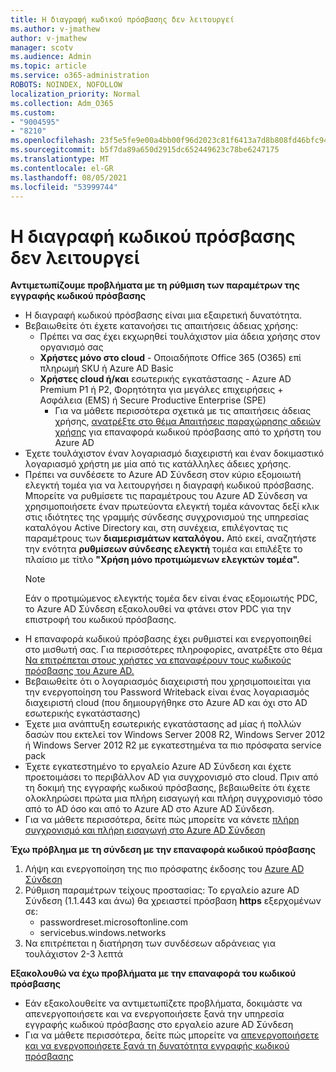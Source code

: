 ```yaml
---
title: Η διαγραφή κωδικού πρόσβασης δεν λειτουργεί
ms.author: v-jmathew
author: v-jmathew
manager: scotv
ms.audience: Admin
ms.topic: article
ms.service: o365-administration
ROBOTS: NOINDEX, NOFOLLOW
localization_priority: Normal
ms.collection: Adm_O365
ms.custom:
- "9004595"
- "8210"
ms.openlocfilehash: 23f5e5fe9e00a4bb00f96d2023c81f6413a7d8b808fd46bfc94483944bb898dc
ms.sourcegitcommit: b5f7da89a650d2915dc652449623c78be6247175
ms.translationtype: MT
ms.contentlocale: el-GR
ms.lasthandoff: 08/05/2021
ms.locfileid: "53999744"
---
```

# <a name="password-writeback-is-not-working"></a>Η διαγραφή κωδικού πρόσβασης δεν λειτουργεί

**Αντιμετωπίζουμε προβλήματα με τη ρύθμιση των παραμέτρων της εγγραφής κωδικού πρόσβασης**

- Η διαγραφή κωδικού πρόσβασης είναι μια εξαιρετική δυνατότητα.
- Βεβαιωθείτε ότι έχετε κατανοήσει τις απαιτήσεις άδειας χρήσης:
  - Πρέπει να σας έχει εκχωρηθεί τουλάχιστον μία άδεια χρήσης στον οργανισμό σας
  - **Χρήστες μόνο στο cloud** - Οποιαδήποτε Office 365 (O365) επί πληρωμή SKU ή Azure AD Basic
  - **Χρήστες cloud ή/και** εσωτερικής εγκατάστασης - Azure AD Premium P1 ή P2, Φορητότητα για μεγάλες επιχειρήσεις + Ασφάλεια (EMS) ή Secure Productive Enterprise (SPE)
    - Για να μάθετε περισσότερα σχετικά με τις απαιτήσεις άδειας χρήσης, [ανατρέξτε στο θέμα Απαιτήσεις παραχώρησης αδειών χρήσης](https://docs.microsoft.com/azure/active-directory/active-directory-passwords-licensing) για επαναφορά κωδικού πρόσβασης από το χρήστη του Azure AD
- Έχετε τουλάχιστον έναν λογαριασμό διαχειριστή και έναν δοκιμαστικό λογαριασμό χρήστη με μία από τις κατάλληλες άδειες χρήσης.
- Πρέπει να συνδέσετε το Azure AD Σύνδεση στον κύριο εξομοιωτή ελεγκτή τομέα για να λειτουργήσει η διαγραφή κωδικού πρόσβασης. Μπορείτε να ρυθμίσετε τις παραμέτρους του Azure AD Σύνδεση να  χρησιμοποιήσετε έναν πρωτεύοντα ελεγκτή τομέα κάνοντας δεξί κλικ στις ιδιότητες της γραμμής σύνδεσης συγχρονισμού της υπηρεσίας καταλόγου Active Directory και, στη συνέχεια, επιλέγοντας τις παραμέτρους των **διαμερισμάτων καταλόγου.** Από εκεί, αναζητήστε την ενότητα **ρυθμίσεων σύνδεσης ελεγκτή** τομέα και επιλέξτε το πλαίσιο με τίτλο **"Χρήση μόνο προτιμώμενων ελεγκτών τομέα".**
  > [!NOTE]
  > Εάν ο προτιμώμενος ελεγκτής τομέα δεν είναι ένας εξομοιωτής PDC, το Azure AD Σύνδεση εξακολουθεί να φτάνει στον PDC για την επιστροφή του κωδικού πρόσβασης.
- Η επαναφορά κωδικού πρόσβασης έχει ρυθμιστεί και ενεργοποιηθεί στο μισθωτή σας. Για περισσότερες πληροφορίες, ανατρέξτε στο θέμα [Να επιτρέπεται στους χρήστες να επαναφέρουν τους κωδικούς πρόσβασης του Azure AD.](https://docs.microsoft.com/azure/active-directory/active-directory-passwords-getting-started)
- Βεβαιωθείτε ότι ο λογαριασμός διαχειριστή που χρησιμοποιείται για την ενεργοποίηση του Password Writeback είναι ένας λογαριασμός διαχειριστή cloud (που δημιουργήθηκε στο Azure AD και όχι στο AD εσωτερικής εγκατάστασης)
- Έχετε μια ανάπτυξη εσωτερικής εγκατάστασης ad μίας ή πολλών δασών που εκτελεί τον Windows Server 2008 R2, Windows Server 2012 ή Windows Server 2012 R2 με εγκατεστημένα τα πιο πρόσφατα service pack
- Έχετε εγκατεστημένο το εργαλείο Azure AD Σύνδεση και έχετε προετοιμάσει το περιβάλλον AD για συγχρονισμό στο cloud. Πριν από τη δοκιμή της εγγραφής κωδικού πρόσβασης, βεβαιωθείτε ότι έχετε ολοκληρώσει πρώτα μια πλήρη εισαγωγή και πλήρη συγχρονισμό τόσο από το AD όσο και από το Azure AD στο Azure AD Σύνδεση.
- Για να μάθετε περισσότερα, δείτε πώς μπορείτε να κάνετε [πλήρη συγχρονισμό και πλήρη εισαγωγή στο Azure AD Σύνδεση](https://docs.microsoft.com/azure/active-directory/connect/active-directory-aadconnectsync-operations)

**Έχω πρόβλημα με τη σύνδεση με την επαναφορά κωδικού πρόσβασης**

1. Λήψη και ενεργοποίηση της πιο πρόσφατης έκδοσης του [Azure AD Σύνδεση](https://www.microsoft.com/download/details.aspx?id=47594)
2. Ρύθμιση παραμέτρων τείχους προστασίας: Το εργαλείο azure AD Σύνδεση (1.1.443 και άνω) θα χρειαστεί πρόσβαση **https** εξερχομένων σε:
    - passwordreset.microsoftonline.com
    - servicebus.windows.networks
3. Να επιτρέπεται η διατήρηση των συνδέσεων αδράνειας για τουλάχιστον 2-3 λεπτά

**Εξακολουθώ να έχω προβλήματα με την επαναφορά του κωδικού πρόσβασης**

- Εάν εξακολουθείτε να αντιμετωπίζετε προβλήματα, δοκιμάστε να απενεργοποιήσετε και να ενεργοποιήσετε ξανά την υπηρεσία εγγραφής κωδικού πρόσβασης στο εργαλείο azure AD Σύνδεση
- Για να μάθετε περισσότερα, δείτε πώς μπορείτε να [απενεργοποιήσετε και να ενεργοποιήσετε ξανά τη δυνατότητα εγγραφής κωδικού πρόσβασης](https://docs.microsoft.com/azure/active-directory/active-directory-passwords-troubleshoot)
